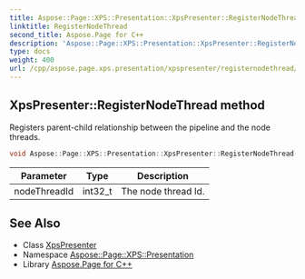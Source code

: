 ```yaml
---
title: Aspose::Page::XPS::Presentation::XpsPresenter::RegisterNodeThread method
linktitle: RegisterNodeThread
second_title: Aspose.Page for C++
description: 'Aspose::Page::XPS::Presentation::XpsPresenter::RegisterNodeThread method. Registers parent-child relationship between the pipeline and the node threads in C++.'
type: docs
weight: 400
url: /cpp/aspose.page.xps.presentation/xpspresenter/registernodethread/
---
```

## XpsPresenter::RegisterNodeThread method


Registers parent-child relationship between the pipeline and the node threads.

```cpp
void Aspose::Page::XPS::Presentation::XpsPresenter::RegisterNodeThread(int32_t nodeThreadId) override
```


| Parameter | Type | Description |
| --- | --- | --- |
| nodeThreadId | int32_t | The node thread Id. |

## See Also

* Class [XpsPresenter](../)
* Namespace [Aspose::Page::XPS::Presentation](../../)
* Library [Aspose.Page for C++](../../../)
